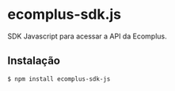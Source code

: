 # ecomplus-sdk.js
SDK Javascript para acessar a API da Ecomplus. 

## Instalação
` $ npm install ecomplus-sdk-js `
